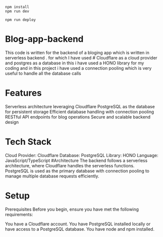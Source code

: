 ```
npm install
npm run dev
```

```
npm run deploy
```



# Blog-app-backend
This code is written for the backend of a bloging app which is written in serverless backend . for which I have used # Cloudflare as a cloud provider and postgres as a database in this i have used a HONO library for my coding and in this project i have used a connection pooling which is very useful to handle all the database calls

# Features
Serverless architecture leveraging Cloudflare PostgreSQL as the database for persistent storage Efficient database handling with connection pooling RESTful API endpoints for blog operations Secure and scalable backend design

# Tech Stack
Cloud Provider: Cloudflare Database: PostgreSQL Library: HONO Language: JavaScript/TypeScript  #Architecture The backend follows a serverless architecture, where Cloudflare handles the serverless functions. PostgreSQL is used as the primary database with connection pooling to manage multiple database requests efficiently.

# Setup
Prerequisites Before you begin, ensure you have met the following requirements:

You have a Cloudflare account. You have PostgreSQL installed locally or have access to a PostgreSQL database. You have node and npm installed.
